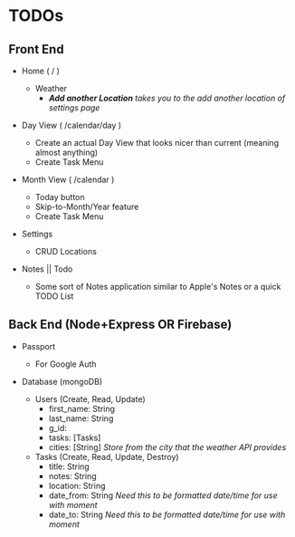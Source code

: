 # TODOs

## Front End
* Home ( / )
  * Weather
    * ***Add another Location** takes you to the add another location of settings page*

* Day View ( /calendar/day )
  * Create an actual Day View that looks nicer than current (meaning almost anything)
  * Create Task Menu

* Month View ( /calendar )
  * Today button
  * Skip-to-Month/Year feature
  * Create Task Menu

* Settings
  * CRUD Locations

* Notes || Todo 
  * Some sort of Notes application similar to Apple's Notes or a quick TODO List

## Back End (Node+Express OR Firebase)
* Passport
  * For Google Auth 

* Database (mongoDB)
  * Users (Create, Read, Update)
    * first_name: String
    * last_name: String
    * g_id: <whatever ID Google Auth gives>
    * tasks: [Tasks]
    * cities: [String] *Store from the city that the weather API provides*
  * Tasks (Create, Read, Update, Destroy)
    * title: String
    * notes: String
    * location: String
    * date_from: String *Need this to be formatted date/time for use with moment*
    * date_to: String *Need this to be formatted date/time for use with moment*
